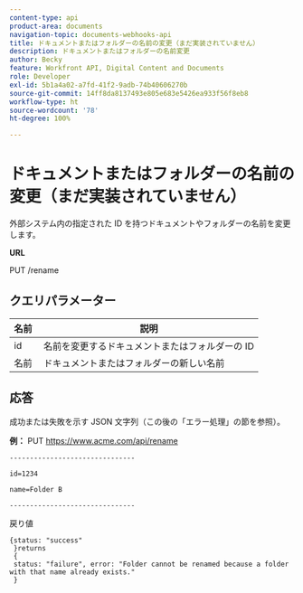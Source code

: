 ```yaml
---
content-type: api
product-area: documents
navigation-topic: documents-webhooks-api
title: ドキュメントまたはフォルダーの名前の変更（まだ実装されていません）
description: ドキュメントまたはフォルダーの名前変更
author: Becky
feature: Workfront API, Digital Content and Documents
role: Developer
exl-id: 5b1a4a02-a7fd-41f2-9adb-74b40606270b
source-git-commit: 14ff8da8137493e805e683e5426ea933f56f8eb8
workflow-type: ht
source-wordcount: '78'
ht-degree: 100%

---
```



# ドキュメントまたはフォルダーの名前の変更（まだ実装されていません）

外部システム内の指定された ID を持つドキュメントやフォルダーの名前を変更します。

**URL**

PUT /rename

## クエリパラメーター

| 名前  | 説明 |
|---|---|
| id | 名前を変更するドキュメントまたはフォルダーの ID |
| 名前  | ドキュメントまたはフォルダーの新しい名前 |


## 応答

成功または失敗を示す JSON 文字列（この後の「エラー処理」の節を参照）。

**例：** PUT https://www.acme.com/api/rename

```
-------------------------------

id=1234

name=Folder B ­­­­­­­­­­­­­­­­­­­­­­­­­­­­­­­­­­­­

-------------------------------
```

戻り値

```
{status: "success"
 }returns
 {
 status: "failure", error: "Folder cannot be renamed because a folder with that name already exists."
 }
```
